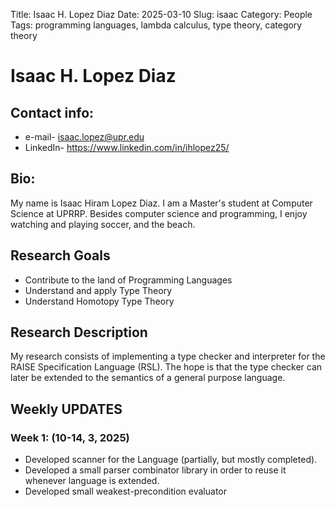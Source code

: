 Title: Isaac H. Lopez Diaz
Date: 2025-03-10
Slug: isaac
Category: People
Tags: programming languages, lambda calculus, type theory, category theory

# Isaac H. Lopez Diaz

## Contact info:
 - e-mail- <isaac.lopez@upr.edu>
 - LinkedIn- <https://www.linkedin.com/in/ihlopez25/>

## Bio:

My name is Isaac Hiram Lopez Diaz. I am a Master's student at Computer Science at UPRRP.
Besides computer science and programming, I enjoy watching and playing soccer, and the beach.

## Research Goals
- Contribute to the land of Programming Languages
- Understand and apply Type Theory
- Understand Homotopy Type Theory

## Research Description

My research consists of implementing a type checker and interpreter for the RAISE Specification Language (RSL).
The hope is that the type checker can later be extended to the semantics of a general purpose language.

## Weekly UPDATES
### Week 1: (10-14, 3, 2025)
- Developed scanner for the Language (partially, but mostly completed).
- Developed a small parser combinator library in order to reuse it whenever language is extended.
- Developed small weakest-precondition evaluator